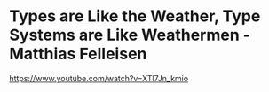 # Types are Like the Weather, Type Systems are Like Weathermen - Matthias Felleisen

<https://www.youtube.com/watch?v=XTl7Jn_kmio>
